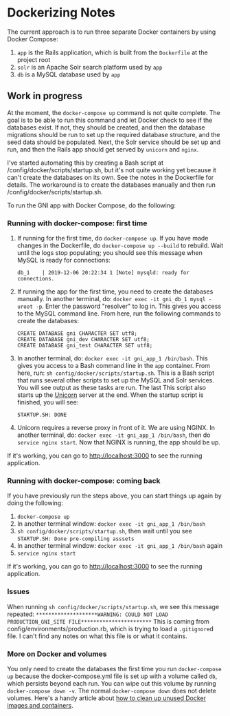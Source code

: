 # Dockerizing Notes

The current approach is to run three separate Docker containers by using Docker Compose:
1. `app` is the Rails application, which is built from the `Dockerfile` at the project root
2. `solr` is an Apache Solr search platform used by `app`
3. `db` is a MySQL database used by `app`

## Work in progress

At the moment, the `docker-compose up` command is not quite complete. The goal is to be able to run this command and let Docker check to see if the databases exist. If not, they should be created, and then the database migrations should be run to set up the required database structure, and the seed data should be populated. Next, the Solr service should be set up and run, and then the Rails app should get served by `unicorn` and `nginx`.

I've started automating this by creating a Bash script at /config/docker/scripts/startup.sh, but it's not quite working yet because it can't create the databases on its own. See the notes in the Dockerfile for details. The workaround is to create the databases manually and then run /config/docker/scripts/startup.sh.

To run the GNI app with Docker Compose, do the following:

### Running with docker-compose: first time

1. If running for the first time, do `docker-compose up`. If you have made changes in the Dockerfile, do `docker-compose up --build` to rebuild. Wait until the logs stop populating; you should see this message when MySQL is ready for connections:
    ```
    db_1    | 2019-12-06 20:22:34 1 [Note] mysqld: ready for connections.
    ```
2. If running the app for the first time, you need to create the databases manually. In another terminal, do: `docker exec -it gni_db_1 mysql -uroot -p`. Enter the password "resolver" to log in. This gives you access to the MySQL command line. From here, run the following commands to create the databases:
    ```
    CREATE DATABASE gni CHARACTER SET utf8;
    CREATE DATABASE gni_dev CHARACTER SET utf8;
    CREATE DATABASE gni_test CHARACTER SET utf8;
    ```
3. In another terminal, do: `docker exec -it gni_app_1 /bin/bash`. This gives you access to a Bash command line in the `app` container. From here, run: `sh config/docker/scripts/startup.sh`. This is a Bash script that runs several other scripts to set up the MySQL and Solr services. You will see output as these tasks are run. The last  This script also starts up the [Unicorn](https://bogomips.org/unicorn/) server at the end. When the startup script is finished, you will see:
    ```
    STARTUP.SH: DONE
    ```
4. Unicorn requires a reverse proxy in front of it. We are using NGINX. In another terminal, do: `docker exec -it gni_app_1 /bin/bash`, then do `service nginx start`. Now that NGINX is running, the app should be up.

If it's working, you can go to [http://localhost:3000](http://localhost:3000) to see the running application.

### Running with docker-compose: coming back

If you have previously run the steps above, you can start things up again by doing the following:
1. `docker-compose up`
2. In another terminal window: `docker exec -it gni_app_1 /bin/bash`
3. `sh config/docker/scripts/startup.sh`, then wait until you see `STARTUP.SH: Done pre-compiling asssets`
4. In another terminal window: `docker exec -it gni_app_1 /bin/bash` again
5. `service nginx start`

If it's working, you can go to [http://localhost:3000](http://localhost:3000) to see the running application.

### Issues

When running `sh config/docker/scripts/startup.sh`, we see this message repeated:
    ```
    ********************WARNING: COULD NOT LOAD PRODUCTION_GNI_SITE FILE***********************
    ```
    This is coming from config/environments/production.rb, which is trying to load a `.gitignore`d file. I can't find any notes on what this file is or what it contains.

### More on Docker and volumes

You only need to create the databases the first time you run `docker-compose up` because the docker-compose.yml file is set up with a volume called `db`, which persists beyond each run. You can wipe out this volume by running `docker-compose down -v`. The normal `docker-compose down` does not delete volumes. Here's a handy article about [how to clean up unused Docker images and containers](https://www.digitalocean.com/community/tutorials/how-to-remove-docker-images-containers-and-volumes).
